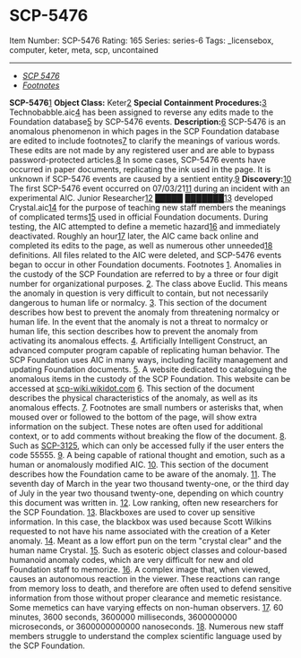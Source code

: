 # SCP-5476
Item Number: SCP-5476
Rating: 165
Series: series-6
Tags: _licensebox, computer, keter, meta, scp, uncontained

---

  * [_SCP 5476_](javascript:;)
  * [_Footnotes_](javascript:;)

**SCP-5476**[1](javascript:;)
**Object Class:** Keter[2](javascript:;)
**Special Containment Procedures:**[3](javascript:;) Technobabble.aic[4](javascript:;) has been assigned to reverse any edits made to the Foundation database[5](javascript:;) by SCP-5476 events.
**Description:**[6](javascript:;) SCP-5476 is an anomalous phenomenon in which pages in the SCP Foundation database are edited to include footnotes[7](javascript:;) to clarify the meanings of various words. These edits are not made by any registered user and are able to bypass password-protected articles.[8](javascript:;) In some cases, SCP-5476 events have occurred in paper documents, replicating the ink used in the page. It is unknown if SCP-5476 events are caused by a sentient entity.[9](javascript:;)
**Discovery:**[10](javascript:;) The first SCP-5476 event occurred on 07/03/21[11](javascript:;) during an incident with an experimental AIC. Junior Researcher[12](javascript:;) █████ ███████[13](javascript:;) developed Crystal.aic[14](javascript:;) for the purpose of teaching new staff members the meanings of complicated terms[15](javascript:;) used in official Foundation documents. During testing, the AIC attempted to define a memetic hazard[16](javascript:;) and immediately deactivated. Roughly an hour[17](javascript:;) later, the AIC came back online and completed its edits to the page, as well as numerous other unneeded[18](javascript:;) definitions. All files related to the AIC were deleted, and SCP-5476 events began to occur in other Foundation documents.
Footnotes
[1](javascript:;). Anomalies in the custody of the SCP Foundation are referred to by a three or four digit number for organizational purposes.
[2](javascript:;). The class above Euclid. This means the anomaly in question is very difficult to contain, but not necessarily dangerous to human life or normalcy.
[3](javascript:;). This section of the document describes how best to prevent the anomaly from threatening normalcy or human life. In the event that the anomaly is not a threat to normalcy or human life, this section describes how to prevent the anomaly from activating its anomalous effects.
[4](javascript:;). Artificially Intelligent Construct, an advanced computer program capable of replicating human behavior. The SCP Foundation uses AIC in many ways, including facility management and updating Foundation documents.
[5](javascript:;). A website dedicated to cataloguing the anomalous items in the custody of the SCP Foundation. This website can be accessed at [scp-wiki.wikidot.com](https://scp-wiki.wikidot.com/random:random-scp)
[6](javascript:;). This section of the document describes the physical characteristics of the anomaly, as well as its anomalous effects.
[7](javascript:;). Footnotes are small numbers or asterisks that, when moused over or followed to the bottom of the page, will show extra information on the subject. These notes are often used for additional context, or to add comments without breaking the flow of the document.
[8](javascript:;). Such as [SCP-3125](http://scp-wiki.wikidot.com/scp-3125), which can only be accessed fully if the user enters the code 55555.
[9](javascript:;). A being capable of rational thought and emotion, such as a human or anomalously modified AIC.
[10](javascript:;). This section of the document describes how the Foundation came to be aware of the anomaly.
[11](javascript:;). The seventh day of March in the year two thousand twenty-one, or the third day of July in the year two thousand twenty-one, depending on which country this document was written in.
[12](javascript:;). Low ranking, often new researchers for the SCP Foundation.
[13](javascript:;). Blackboxes are used to cover up sensitive information. In this case, the blackbox was used because Scott Wilkins requested to not have his name associated with the creation of a Keter anomaly.
[14](javascript:;). Meant as a low effort pun on the term "crystal clear" and the human name Crystal.
[15](javascript:;). Such as esoteric object classes and colour-based humanoid anomaly codes, which are very difficult for new and old Foundation staff to memorize.
[16](javascript:;). A complex image that, when viewed, causes an autonomous reaction in the viewer. These reactions can range from memory loss to death, and therefore are often used to defend sensitive information from those without proper clearance and memetic resistance. Some memetics can have varying effects on non-human observers.
[17](javascript:;). 60 minutes, 3600 seconds, 3600000 milliseconds, 3600000000 microseconds, or 3600000000000 nanoseconds.
[18](javascript:;). Numerous new staff members struggle to understand the complex scientific language used by the SCP Foundation.